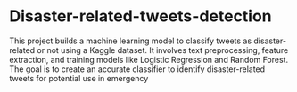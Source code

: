 # Disaster-related-tweets-detection
This project builds a machine learning model to classify tweets as disaster-related or not using a Kaggle dataset. It involves text preprocessing, feature extraction, and training models like Logistic Regression and Random Forest. The goal is to create an accurate classifier to identify disaster-related tweets for potential use in emergency
